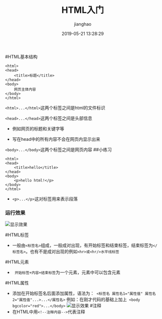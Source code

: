 ﻿---
title: HTML入门
layout:     post
subtitle:   ""
date:       2019-05-21 13:28:29
author:     "jianghao"
header-img: "img/post-bg-2015.jpg"
tags:
    - HTML
---
#HTML基本结构
```
<html>
<head>
	<title>标题</title>
</head>
<body>
	网页主体内容
</body>
</html>
```
`<html>...</html>`这两个标签之间是html的文件标识

`<head>...</head>`这两个标签之间是头部信息
+ 例如网页的标题和关键字等
- 写在head中的所有内容不会在网页内显示出来

`<body>...</body>`这两个标签之间是网页内容
##小练习
```
<html>
<head>
	<title>hello</title>
</head>
<body>
	<p>hello html!</p>
</body>
</html>
```
+ `<p>...</p>`这对标签用来表示段落
### 运行效果
![显示效果](https://imagestore-1256507609.cos.ap-beijing.myqcloud.com/1.1.1.png)

#HTML标签
+ 一般由`<标签名>`组成，一般成对出现，有开始标签和结束标签，结束标签为`</标签名>`。也有不是成对出现的例如`<hr>或<hr/>水平线标签`


#HTML元素
+ ` 开始标签+内容+结束标签`为一个元素，元素中可以包含元素

#HTML属性
+ 添加在开始标签名后面添加属性，语法为：` <标签名 属性名1="属性值" 属性名2="属性值"...>...</属性名>`
例如：在刚才代码的基础上加上` <body bgcolor="red">...</body>`
![显示效果](https://imagestore-1256507609.cos.ap-beijing.myqcloud.com/1.1.2.png)
#注释
+ 在HTML中用`<!--注释内容-->`代表注释